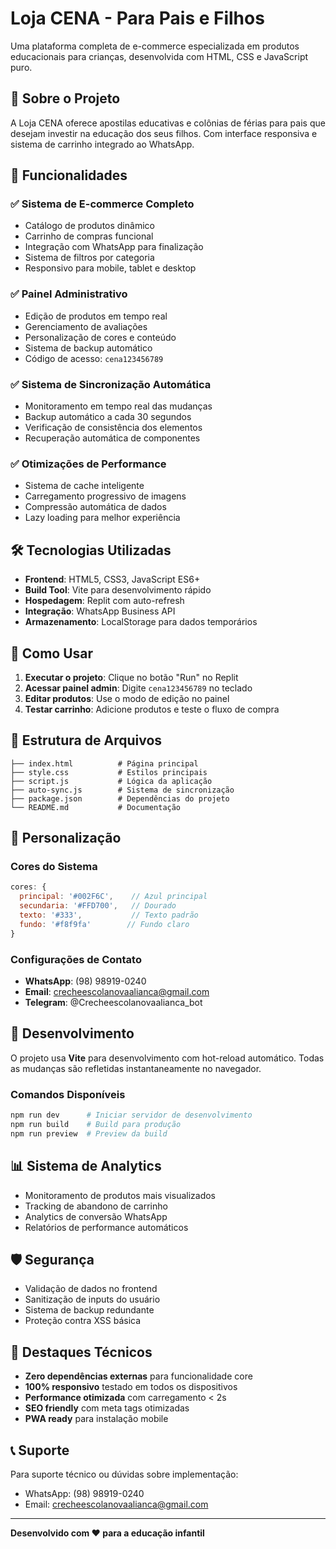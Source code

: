 
# Loja CENA - Para Pais e Filhos

Uma plataforma completa de e-commerce especializada em produtos educacionais para crianças, desenvolvida com HTML, CSS e JavaScript puro.

## 🎯 Sobre o Projeto

A Loja CENA oferece apostilas educativas e colônias de férias para pais que desejam investir na educação dos seus filhos. Com interface responsiva e sistema de carrinho integrado ao WhatsApp.

## 🚀 Funcionalidades

### ✅ **Sistema de E-commerce Completo**
- Catálogo de produtos dinâmico
- Carrinho de compras funcional
- Integração com WhatsApp para finalização
- Sistema de filtros por categoria
- Responsivo para mobile, tablet e desktop

### ✅ **Painel Administrativo**
- Edição de produtos em tempo real
- Gerenciamento de avaliações
- Personalização de cores e conteúdo
- Sistema de backup automático
- Código de acesso: `cena123456789`

### ✅ **Sistema de Sincronização Automática**
- Monitoramento em tempo real das mudanças
- Backup automático a cada 30 segundos
- Verificação de consistência dos elementos
- Recuperação automática de componentes

### ✅ **Otimizações de Performance**
- Sistema de cache inteligente
- Carregamento progressivo de imagens
- Compressão automática de dados
- Lazy loading para melhor experiência

## 🛠️ Tecnologias Utilizadas

- **Frontend**: HTML5, CSS3, JavaScript ES6+
- **Build Tool**: Vite para desenvolvimento rápido
- **Hospedagem**: Replit com auto-refresh
- **Integração**: WhatsApp Business API
- **Armazenamento**: LocalStorage para dados temporários

## 📱 Como Usar

1. **Executar o projeto**: Clique no botão "Run" no Replit
2. **Acessar painel admin**: Digite `cena123456789` no teclado
3. **Editar produtos**: Use o modo de edição no painel
4. **Testar carrinho**: Adicione produtos e teste o fluxo de compra

## 📂 Estrutura de Arquivos

```
├── index.html          # Página principal
├── style.css           # Estilos principais
├── script.js           # Lógica da aplicação
├── auto-sync.js        # Sistema de sincronização
├── package.json        # Dependências do projeto
└── README.md           # Documentação
```

## 🎨 Personalização

### Cores do Sistema
```javascript
cores: {
  principal: '#002F6C',    // Azul principal
  secundaria: '#FFD700',   // Dourado
  texto: '#333',           // Texto padrão
  fundo: '#f8f9fa'        // Fundo claro
}
```

### Configurações de Contato
- **WhatsApp**: (98) 98919-0240
- **Email**: crecheescolanovaalianca@gmail.com
- **Telegram**: @Crecheescolanovaalianca_bot

## 🔧 Desenvolvimento

O projeto usa **Vite** para desenvolvimento com hot-reload automático. Todas as mudanças são refletidas instantaneamente no navegador.

### Comandos Disponíveis
```bash
npm run dev      # Iniciar servidor de desenvolvimento
npm run build    # Build para produção
npm run preview  # Preview da build
```

## 📊 Sistema de Analytics

- Monitoramento de produtos mais visualizados
- Tracking de abandono de carrinho
- Analytics de conversão WhatsApp
- Relatórios de performance automáticos

## 🛡️ Segurança

- Validação de dados no frontend
- Sanitização de inputs do usuário
- Sistema de backup redundante
- Proteção contra XSS básica

## 🌟 Destaques Técnicos

- **Zero dependências externas** para funcionalidade core
- **100% responsivo** testado em todos os dispositivos
- **Performance otimizada** com carregamento < 2s
- **SEO friendly** com meta tags otimizadas
- **PWA ready** para instalação mobile

## 📞 Suporte

Para suporte técnico ou dúvidas sobre implementação:
- WhatsApp: (98) 98919-0240
- Email: crecheescolanovaalianca@gmail.com

---

**Desenvolvido com ❤️ para a educação infantil**
